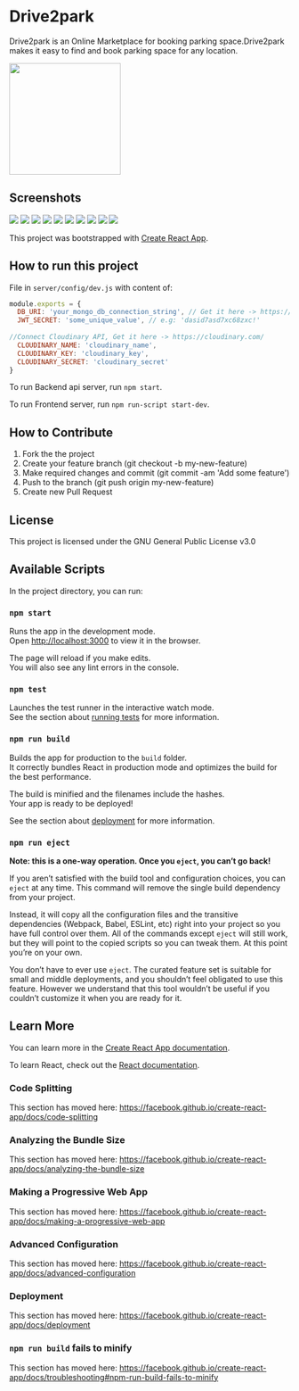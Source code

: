 # Drive2park
Drive2park is an Online Marketplace for booking parking space.Drive2park makes it easy to find
and book parking space for any location.

<img src="https://github.com/prashantpaddune/Drive2park/raw/master/public/assets/images/drive2park.png" height="200"/>
 
## Screenshots


<p>
<img src="https://github.com/prashantpaddune/Drive2park/blob/v2/screenshots/Screenshot%20from%202020-06-02%2014-45-50.png?raw=true">
<img src="https://github.com/prashantpaddune/Drive2park/blob/v2/screenshots/Screenshot%20from%202020-06-02%2014-46-13.png?raw=true">
<img src="https://github.com/prashantpaddune/Drive2park/blob/v2/screenshots/Screenshot%20from%202020-06-02%2014-48-17.png?raw=true">
<img src="https://github.com/prashantpaddune/Drive2park/blob/v2/screenshots/Screenshot%20from%202020-06-02%2014-49-54.png?raw=true">
<img src="https://github.com/prashantpaddune/Drive2park/blob/v2/screenshots/Screenshot%20from%202020-06-02%2014-50-23.png?raw=true">
<img src="https://github.com/prashantpaddune/Drive2park/blob/v2/screenshots/Screenshot%20from%202020-06-02%2014-51-40.png?raw=true">
<img src="https://github.com/prashantpaddune/Drive2park/blob/v2/screenshots/Screenshot%20from%202020-06-02%2014-52-11.png?raw=true">
<img src="https://github.com/prashantpaddune/Drive2park/blob/v2/screenshots/Screenshot%20from%202020-06-02%2014-52-50.png?raw=true">
<img src="https://github.com/prashantpaddune/Drive2park/blob/v2/screenshots/Screenshot%20from%202020-06-02%2014-53-25.png?raw=true">
<img src="https://github.com/prashantpaddune/Drive2park/blob/v2/screenshots/Screenshot%20from%202020-06-02%2014-53-55.png?raw=true">
<br>

</p>

This project was bootstrapped with [Create React App](https://github.com/facebook/create-react-app).

## How to run this project

File in `server/config/dev.js` with content of:

```javascript
module.exports = {
  DB_URI: 'your_mongo_db_connection_string', // Get it here -> https://www.mongodb.com/
  JWT_SECRET: 'some_unique_value', // e.g: 'dasid7asd7xc68zxc!'
  
//Connect Cloudinary API, Get it here -> https://cloudinary.com/
  CLOUDINARY_NAME: 'cloudinary_name', 
  CLOUDINARY_KEY: 'cloudinary_key', 
  CLOUDINARY_SECRET: 'cloudinary_secret'
}
```

To run Backend api server, run `npm start`.

To run Frontend server, run `npm run-script start-dev`.

## How to Contribute
1. Fork the the project
2. Create your feature branch (git checkout -b my-new-feature)
3. Make required changes and commit (git commit -am 'Add some feature')
4. Push to the branch (git push origin my-new-feature)
5. Create new Pull Request

## License

This project is licensed under the GNU General Public License v3.0
## Available Scripts

In the project directory, you can run:

### `npm start`

Runs the app in the development mode.<br />
Open [http://localhost:3000](http://localhost:3000) to view it in the browser.

The page will reload if you make edits.<br />
You will also see any lint errors in the console.

### `npm test`

Launches the test runner in the interactive watch mode.<br />
See the section about [running tests](https://facebook.github.io/create-react-app/docs/running-tests) for more information.

### `npm run build`

Builds the app for production to the `build` folder.<br />
It correctly bundles React in production mode and optimizes the build for the best performance.

The build is minified and the filenames include the hashes.<br />
Your app is ready to be deployed!

See the section about [deployment](https://facebook.github.io/create-react-app/docs/deployment) for more information.

### `npm run eject`

**Note: this is a one-way operation. Once you `eject`, you can’t go back!**

If you aren’t satisfied with the build tool and configuration choices, you can `eject` at any time. This command will remove the single build dependency from your project.

Instead, it will copy all the configuration files and the transitive dependencies (Webpack, Babel, ESLint, etc) right into your project so you have full control over them. All of the commands except `eject` will still work, but they will point to the copied scripts so you can tweak them. At this point you’re on your own.

You don’t have to ever use `eject`. The curated feature set is suitable for small and middle deployments, and you shouldn’t feel obligated to use this feature. However we understand that this tool wouldn’t be useful if you couldn’t customize it when you are ready for it.

## Learn More

You can learn more in the [Create React App documentation](https://facebook.github.io/create-react-app/docs/getting-started).

To learn React, check out the [React documentation](https://reactjs.org/).

### Code Splitting

This section has moved here: https://facebook.github.io/create-react-app/docs/code-splitting

### Analyzing the Bundle Size

This section has moved here: https://facebook.github.io/create-react-app/docs/analyzing-the-bundle-size

### Making a Progressive Web App

This section has moved here: https://facebook.github.io/create-react-app/docs/making-a-progressive-web-app

### Advanced Configuration

This section has moved here: https://facebook.github.io/create-react-app/docs/advanced-configuration

### Deployment

This section has moved here: https://facebook.github.io/create-react-app/docs/deployment

### `npm run build` fails to minify

This section has moved here: https://facebook.github.io/create-react-app/docs/troubleshooting#npm-run-build-fails-to-minify
